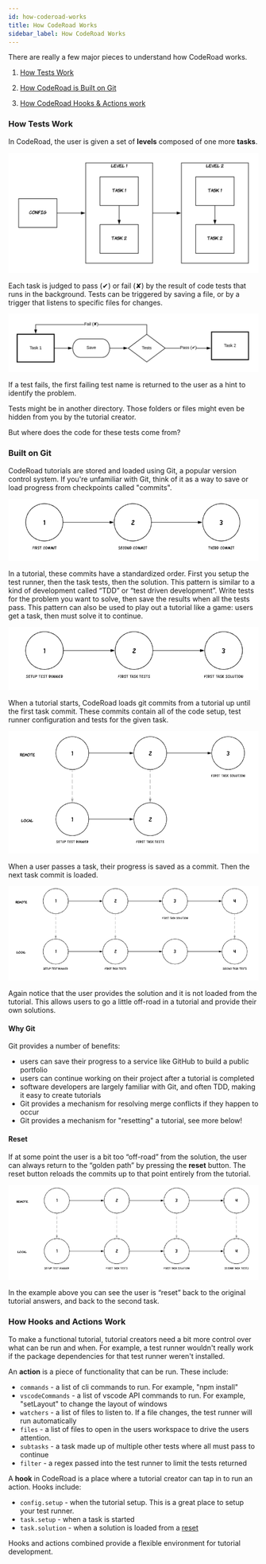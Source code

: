 ```yaml
---
id: how-coderoad-works
title: How CodeRoad Works
sidebar_label: How CodeRoad Works
---
```


There are really a few major pieces to understand how CodeRoad works.

1. [How Tests Work](#how-tests-work)

2. [How CodeRoad is Built on Git](#built-on-git)

3. [How CodeRoad Hooks & Actions work](#how-hooks-and-actions-work)

### How Tests Work

In CodeRoad, the user is given a set of **levels** composed of one more **tasks**.

![Level / Task Flow](../images/level-task-flow.png)

Each task is judged to pass (✔) or fail (✘) by the result of code tests that runs in the background. Tests can be triggered by saving a file, or by a trigger that listens to specific files for changes.

![Test Flow Diagram](../images/test-flow-diagram.png)

If a test fails, the first failing test name is returned to the user as a hint to identify the problem.

Tests might be in another directory. Those folders or files might even be hidden from you by the tutorial creator.

But where does the code for these tests come from?

### Built on Git

CodeRoad tutorials are stored and loaded using Git, a popular version control system. If you're unfamiliar with Git, think of it as a way to save or load progress from checkpoints called "commits".

![Git Commit Example](../images/git-commit-example.png)

In a tutorial, these commits have a standardized order. First you setup the test runner, then the task tests, then the solution. This pattern is similar to a kind of development called “TDD” or “test driven development”. Write tests for the problem you want to solve, then save the results when all the tests pass. This pattern can also be used to play out a tutorial like a game: users get a task, then must solve it to continue.

![CodeRoad Commit Example](../images/coderoad-commit-example.png)

When a tutorial starts, CodeRoad loads git commits from a tutorial up until the first task commit. These commits contain all of the code setup, test runner configuration and tests for the given task.

![Loading Tutorial Commits](../images/loading-tutorial-commits.png)

When a user passes a task, their progress is saved as a commit. Then the next task commit is loaded.

![Tutorial commits with user solution](../images/tutorial-commits-user-solution.png)

Again notice that the user provides the solution and it is not loaded from the tutorial. This allows users to go a little off-road in a tutorial and provide their own solutions.

#### Why Git

Git provides a number of benefits:

- users can save their progress to a service like GitHub to build a public portfolio
- users can continue working on their project after a tutorial is completed
- software developers are largely familiar with Git, and often TDD, making it easy to create tutorials
- Git provides a mechanism for resolving merge conflicts if they happen to occur
- Git provides a mechanism for "resetting" a tutorial, see more below!

#### Reset

If at some point the user is a bit too “off-road” from the solution, the user can always return to the “golden path” by pressing the **reset** button. The reset button reloads the commits up to that point entirely from the tutorial.

![Tutorial commits reset example](../images/tutorial-commits-reset.png)

In the example above you can see the user is “reset” back to the original tutorial answers, and back to the second task.

### How Hooks and Actions Work

To make a functional tutorial, tutorial creators need a bit more control over what can be run and when. For example, a test runner wouldn't really work if the package dependencies for that test runner weren't installed.

An **action** is a piece of functionality that can be run. These include:

- `commands` - a list of cli commands to run. For example, "npm install"
- `vscodeCommands` - a list of vscode API commands to run. For example, "setLayout" to change the layout of windows
- `watchers` - a list of files to listen to. If a file changes, the test runner will run automatically
- `files` - a list of files to open in the users workspace to drive the users attention.
- `subtasks` - a task made up of multiple other tests where all must pass to continue
- `filter` - a regex passed into the test runner to limit the tests returned

A **hook** in CodeRoad is a place where a tutorial creator can tap in to run an action. Hooks include:

- `config.setup` - when the tutorial setup. This is a great place to setup your test runner.
- `task.setup` - when a task is started
- `task.solution` - when a solution is loaded from a [reset](#reset)

Hooks and actions combined provide a flexible environment for tutorial development.
